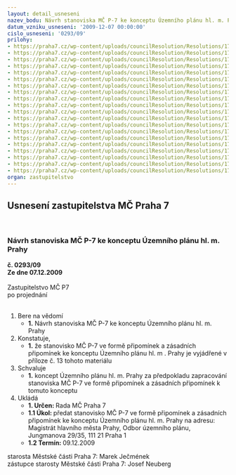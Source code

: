 ```yaml
---
layout: detail_usneseni
nazev_bodu: Návrh stanoviska MČ P-7 ke konceptu Územního plánu hl. m. Prahy
datum_vzniku_usneseni: '2009-12-07 00:00:00'
cislo_usneseni: '0293/09'
prilohy:
- https://praha7.cz/wp-content/uploads/councilResolution/Resolutions/17869/5-09-upn-priloha-1.1.jpg
- https://praha7.cz/wp-content/uploads/councilResolution/Resolutions/17869/5-09-upn-priloha-1.2.jpg
- https://praha7.cz/wp-content/uploads/councilResolution/Resolutions/17869/5-09-upn-priloha-1.3.jpg
- https://praha7.cz/wp-content/uploads/councilResolution/Resolutions/17869/5-09-upn-priloha-2_v1-vykres-zakladniho-cleneni.pdf
- https://praha7.cz/wp-content/uploads/councilResolution/Resolutions/17869/5-09-upn-priloha-3_v2-hlavni-vykres.pdf
- https://praha7.cz/wp-content/uploads/councilResolution/Resolutions/17869/5-09-upn-priloha-4_v2-hlavni-vykres-v.pdf
- https://praha7.cz/wp-content/uploads/councilResolution/Resolutions/17869/5-09-upn-priloha-5_v3-prostorova-regulace-a-verejna-prostranstvi.pdf
- https://praha7.cz/wp-content/uploads/councilResolution/Resolutions/17869/5-09-upn-priloha-6_v3-prostorova-regulace-a-verejna-prostranstvi-.pdf
- https://praha7.cz/wp-content/uploads/councilResolution/Resolutions/17869/5-09-upn-priloha-7_v4-doprava.pdf
- https://praha7.cz/wp-content/uploads/councilResolution/Resolutions/17869/5-09-upn-priloha-8_v4-doprava-v.pdf
- https://praha7.cz/wp-content/uploads/councilResolution/Resolutions/17869/5-09-upn-priloha-9_v5-vodni-a-odpadove-hospodarstvi.pdf
- https://praha7.cz/wp-content/uploads/councilResolution/Resolutions/17869/5-09-upn-priloha-10_v6-energetika-elektronicke.komunikace-a-kolek.pdf
- https://praha7.cz/wp-content/uploads/councilResolution/Resolutions/17869/5-09-upn-priloha-11_v7-verejne-prospesne-stavby-a-opatreni.pdf
- https://praha7.cz/wp-content/uploads/councilResolution/Resolutions/17869/5-09-upn-priloha-12_v7-verejne-prospesne-stavby-a-opatreni-v.pdf
- https://praha7.cz/wp-content/uploads/councilResolution/Resolutions/17869/5-09-13.doc
- https://praha7.cz/wp-content/uploads/councilResolution/Resolutions/17869/5-09-upn-priloha-14_stanovisko-odo.jpg
- https://praha7.cz/wp-content/uploads/councilResolution/Resolutions/17869/5-09-upn-priloha-15_stanovisko-ozp.jpg
- https://praha7.cz/wp-content/uploads/councilResolution/Resolutions/17869/5-09-upn-priloha-16_stanovisko-okr.jpg
- https://praha7.cz/wp-content/uploads/councilResolution/Resolutions/17869/5-09-spole%c4%8dn%c3%a1_komise_18-11-2009.doc
- https://praha7.cz/wp-content/uploads/councilResolution/Resolutions/17869/5-09-usneseni_1135.doc
organ: zastupitelstvo
---
```

<div id="ucUsn_pList" class="usn">
	<span><h2>Usnesení zastupitelstva MČ Praha 7 </h2>
<br></span><div class="standBody">
<span><h3>Návrh stanoviska MČ P-7 ke konceptu Územního plánu hl. m. Prahy</h3></span><div class="center">
		<strong>č. 0293/09</strong><br>
	</div>
<div class="center">
		<strong>Ze dne 07.12.2009</strong><br><br>
	</div>Zastupitelstvo MČ P7<br> po projednání<br><br><ol>
<li>Bere na vědomí<ul><li>
<strong>1.</strong> Návrh stanoviska MČ P-7 ke konceptu Územního plánu hl. m. Prahy</li></ul>
</li>
<li>Konstatuje,<ul><li>
<strong>1.</strong> že stanovisko MČ P-7 ve formě připomínek a zásadních připomínek ke konceptu Územního plánu hl. m . Prahy je vyjádřené v příloze č. 13 tohoto materiálu</li></ul>
</li>
<li>Schvaluje<ul><li>
<strong>1.</strong> koncept Územního plánu hl. m. Prahy za předpokladu zapracování stanoviska MČ P-7 ve formě připomínek a zásadních připomínek k tomuto konceptu</li></ul>
</li>
<li>Ukládá<ul>
<li>
<strong>1. Určen: </strong>Rada MČ Praha 7</li>
<li>
<strong>1.1 Úkol: </strong>předat stanovisko MČ P-7 ve formě připomínek a zásadních připomínek ke konceptu Územního plánu hl. m. Prahy na adresu: Magistrát hlavního města Prahy, Odbor územního plánu, Jungmanova 29/35, 111 21 Praha 1</li>
<li>
<strong>1.2 Termín: </strong>09.12.2009</li>
</ul>
</li>
</ol>starosta Městské části Praha 7: Marek Ječmének<br>zástupce starosty Městské části Praha 7: Josef Neuberg
</div>
</div>